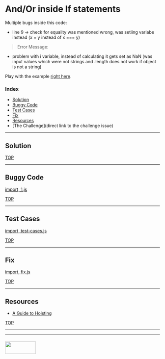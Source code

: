 # And/Or inside If statements

Multiple bugs inside this code:

- line 9 -> check for equality was mentioned wrong, was setiing variabe instead (x = y instead of x === y)
> Error Message:

- problem with i variable, instead of calculating it gets set as NaN (was input values which were not strings and .length does not work if object is not a string)

Play with the example [right here](https://goo.gl/ojck2y).

### Index
* [Solution](#solution)
* [Buggy Code](#buggy-code)
* [Test Cases](#test-cases)
* [Fix](#fix)
* [Resources](#resources)
* [The Challenge](direct link to the challenge issue)

___

## Solution



[TOP](#hoisting-inside-a-function)
___

## Buggy Code

[import, 1.js](./bug.js)

[TOP](#hoisting-inside-a-function)

___

## Test Cases

[import, test-cases.js](./test-cases.js)

[TOP](#hoisting-inside-a-function)

___

## Fix


[import, fix.js](./fix.js)

[TOP](#hoisting-inside-a-function)

___


## Resources

* [A Guide to Hoisting](https://medium.freecodecamp.org/what-is-variable-hoisting-differentiating-between-var-let-and-const-in-es6-f1a70bb43d)



[TOP](#resources)

___
___
### <a href="http://elewa.education/blog" target="_blank"><img src="https://user-images.githubusercontent.com/18554853/34921062-506450ae-f97d-11e7-875f-6feeb26ad72d.png" width="100" height="40"/></a>
